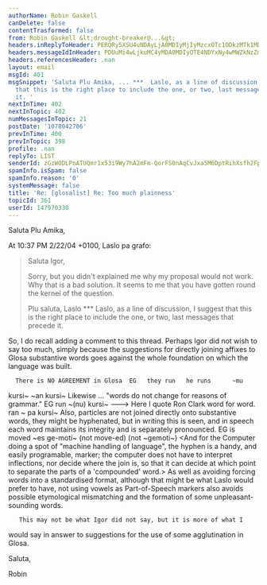 ```yaml
---
authorName: Robin Gaskell
canDelete: false
contentTrasformed: false
from: Robin Gaskell &lt;drought-breaker@...&gt;
headers.inReplyToHeader: PERQRy5XSU4uNDAyLjA0MDIyMjIyMzcxOTc1ODkzMTk1MDNAZHJvdHBvc3RhLmh1Pg==
headers.messageIdInHeader: PDUuMi4wLjkuMC4yMDA0MDIyOTE4NDYxNy4wMWZkNzZmMEBwYWNpZmljLm5ldC5hdT4=
headers.referencesHeader: .nan
layout: email
msgId: 401
msgSnippet: 'Saluta Plu Amika, ... ***  Laslo, as a line of discussion, I suggest
  that this is the right place to include the one, or two, last messages that precede
  it. '
nextInTime: 402
nextInTopic: 402
numMessagesInTopic: 21
postDate: '1078042706'
prevInTime: 400
prevInTopic: 398
profile: .nan
replyTo: LIST
senderId: zGzWODLPnATUQmr1x53i9Wy7hA2mFm-QorFS0nAqCvJxa5M6DptRihXsfh2FpmPn7XqvLJg54yyD4dinzpRT5xjG0BgnXenwrzARhpcIGt2_-vRgKA
spamInfo.isSpam: false
spamInfo.reason: '0'
systemMessage: false
title: 'Re: [glosalist] Re: Too much plainness'
topicId: 361
userId: 147970330
---
```


Saluta Plu Amika,

At 10:37 PM 2/22/04 +0100, Laslo pa grafo:

>Saluta Igor,
>
>Sorry, but you didn't explained me why my proposal would not work. Why 
>that is a bad solution. It seems to me that you have gotten round the 
>kernel of the question.
>
>Plu saluta,
>Laslo
***  Laslo, as a line of discussion, I suggest that this is the right place 
to include the one, or two, last messages that precede it.

So, I do recall adding a comment to this thread.
Perhaps Igor did not wish to say too much, simply because the suggestions 
for directly joining affixes to Glosa substantive words goes against the 
whole foundation on which the language was built.

      There is NO AGREEMENT in Glosa  EG   they run   he runs      ~mu 
kursi~   ~an kursi~
      Likewise  ... "words do not change for reasons of 
grammar."   EG  run      ~(nu) kursi~
      ---> Here I quote Ron Clark word for 
word.                                     ran      ~ pa kursi~
      Also, particles are not joined directly onto substantive words, they 
might be hyphenated, but in writing this is seen, and in speech each word 
maintains its integrity and is separately pronounced.
               EG    is moved       ~es ge-moti~
                     (not move-ed)     (not ~gemoti~)
     <And for the Computer doing a spot of "machine handling of language", 
the hyphen is a handy, and easily programable, marker; the computer does 
not have to interpret inflections, nor decide
  where the join is, so that it can decide at which point to separate the 
parts of a 'compounded' word.>
       As well as avoiding forcing words into a standardised format, 
although that might be what Laslo would prefer to have, not using vowels as 
Part-of-Speech markers also avoids possible etymological mismatching and 
the formation of some unpleasant-sounding words.

       This may not be what Igor did not say, but it is more of what I 
would say in answer to suggestions for the use of some agglutination in Glosa.

Saluta,

Robin 



